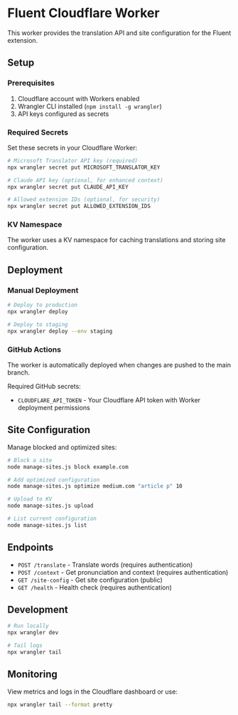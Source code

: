 # Fluent Cloudflare Worker

This worker provides the translation API and site configuration for the Fluent extension.

## Setup

### Prerequisites

1. Cloudflare account with Workers enabled
2. Wrangler CLI installed (`npm install -g wrangler`)
3. API keys configured as secrets

### Required Secrets

Set these secrets in your Cloudflare Worker:

```bash
# Microsoft Translator API key (required)
npx wrangler secret put MICROSOFT_TRANSLATOR_KEY

# Claude API key (optional, for enhanced context)
npx wrangler secret put CLAUDE_API_KEY

# Allowed extension IDs (optional, for security)
npx wrangler secret put ALLOWED_EXTENSION_IDS
```

### KV Namespace

The worker uses a KV namespace for caching translations and storing site configuration.

## Deployment

### Manual Deployment

```bash
# Deploy to production
npx wrangler deploy

# Deploy to staging
npx wrangler deploy --env staging
```

### GitHub Actions

The worker is automatically deployed when changes are pushed to the main branch.

Required GitHub secrets:
- `CLOUDFLARE_API_TOKEN` - Your Cloudflare API token with Worker deployment permissions

## Site Configuration

Manage blocked and optimized sites:

```bash
# Block a site
node manage-sites.js block example.com

# Add optimized configuration
node manage-sites.js optimize medium.com "article p" 10

# Upload to KV
node manage-sites.js upload

# List current configuration
node manage-sites.js list
```

## Endpoints

- `POST /translate` - Translate words (requires authentication)
- `POST /context` - Get pronunciation and context (requires authentication)
- `GET /site-config` - Get site configuration (public)
- `GET /health` - Health check (requires authentication)

## Development

```bash
# Run locally
npx wrangler dev

# Tail logs
npx wrangler tail
```

## Monitoring

View metrics and logs in the Cloudflare dashboard or use:

```bash
npx wrangler tail --format pretty
```